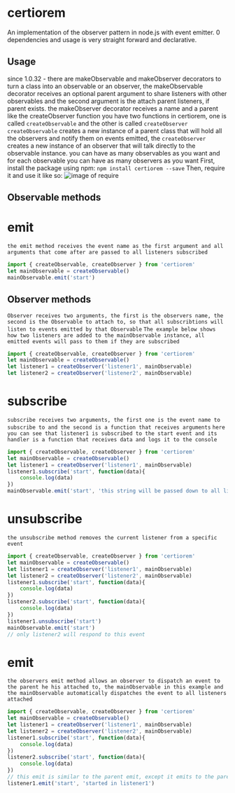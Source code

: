 # certiorem
An implementation of the observer pattern in node.js with event emitter.
0 dependencies and usage is very straight forward and declarative.
## Usage
since 1.0.32 - there are makeObservable and makeObserver decorators to turn a class into an observable or an observer,
the makeObservable decorator receives an optional parent argument to share listeners with other observables and the second argument is the attach parent listeners, if parent exists.
the makeObserver decorator receives a name and a parent like the createObserver function
you have two functions in certiorem, one is called `createObservable` and the other is called `createObserver`
`createObservable` creates a new instance of a parent class that will hold all the observers and notify them on events emitted, the `createObserver` creates a new instance of an observer that will talk directly to the observable instance.
you can have as many observables as you want and for each observable you can have as many observers as you want
First, install the package using npm:
`npm install certiorem --save`
Then, require it and use it like so:
![image of require](http://i.imgur.com/aWrEgJW.png)
## Observable methods
# emit
`the emit method receives the event name as the first argument and all arguments that come after are passed to all listeners subscribed`
```javascript
import { createObservable, createObserver } from 'certiorem'
let mainObservable = createObservable()
mainObservable.emit('start')
```
## Observer methods
`Observer receives two arguments, the first is the observers name, the second is the Observable to attach to, so that all subscribtions will listen to events emitted by that Observable`
`The example below shows how two listeners are added to the mainObservable instance, all emitted events will pass to them if they are subscribed`
```javascript
import { createObservable, createObserver } from 'certiorem'
let mainObservable = createObservable()
let listener1 = createObserver('listener1', mainObservable)
let listener2 = createObserver('listener2', mainObservable)
```
# subscribe
`subscribe receives two arguments, the first one is the event name to subscribe to and the second is a function that receives arguments`
`here you can see that listener1 is subscribed to the start event and its handler is a function that receives data and logs it to the console`
```javascript
import { createObservable, createObserver } from 'certiorem'
let mainObservable = createObservable()
let listener1 = createObserver('listener1', mainObservable)
listener1.subscribe('start', function(data){
    console.log(data)
})
mainObservable.emit('start', 'this string will be passed down to all listeners of the start event')
```
# unsubscribe
`the unsubscribe method removes the current listener from a specific event`
```javascript
import { createObservable, createObserver } from 'certiorem'
let mainObservable = createObservable()
let listener1 = createObserver('listener1', mainObservable)
let listener2 = createObserver('listener2', mainObservable)
listener1.subscribe('start', function(data){
    console.log(data)
})
listener2.subscribe('start', function(data){
    console.log(data)
})
listener1.unsubscribe('start')
mainObservable.emit('start')
// only listener2 will respond to this event
```
# emit
`the observers emit method allows an observer to dispatch an event to the parent he his attached to, the mainObservable in this example and the mainObservable automatically dispatches the event to all listeners attached`
```javascript
import { createObservable, createObserver } from 'certiorem'
let mainObservable = createObservable()
let listener1 = createObserver('listener1', mainObservable)
let listener2 = createObserver('listener2', mainObservable)
listener1.subscribe('start', function(data){
    console.log(data)
})
listener2.subscribe('start', function(data){
    console.log(data)
})
// this emit is similar to the parent emit, except it emits to the parent, and the parent automatically emits the event to all listeners
listener1.emit('start', 'started in listener1')
```
